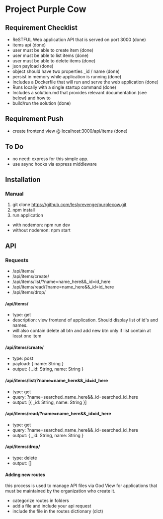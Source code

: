 # Project Purple Cow

## Requirement Checklist

- ReSTFUL Web application API that is served on port 3000 (done)
- items api (done)
- user must be able to create item (done)
- user must be able to list items (done)
- user must be able to delete items (done)
- json payload (done)
- object should have two properties \_id / name (done)
- persist in memory while application is running (done)
- Includes a Dockerfile that will run and serve the web application (done)
- Runs locally with a single startup command (done)
- Includes a solution.md that provides relevant documentation (see below) and how to
- build/run the solution (done)

## Requirement Push

- create frontend view @ localhost:3000/api/items (done)

## To Do

- no need: express for this simple app.
- use async hooks via express middleware

## Installation

### Manual

1. git clone https://github.com/leslyrevenge/purplecow.git
2. npm install
3. run application

- with nodemon: npm run dev
- without nodemon: npm start

## API

### Requests

- /api/items/
- /api/items/create/
- /api/items/list/?name=name_here&&\_id=id_here
- /api/items/read/?name=name_here&&\_id=id_here
- /api/items/drop/

#### /api/items/

- type: get
- description: view frontend of application. Should display list of id's and names.
- will also contain delete all btn and add new btn only if list contain at least one item

#### /api/items/create/

- type: post
- payload: { name: String }
- output: { \_id: String, name: String }

#### /api/items/list/?name=name_here&&\_id=id_here

- type: get
- query: ?name=searched_name_here&&\_id=searched_id_here
- output: [{ \_id: String, name: String }]

#### /api/items/read/?name=name_here&&\_id=id_here

- type: get
- query: ?name=searched_name_here&&\_id=searched_id_here
- output: { \_id: String, name: String }

#### /api/items/drop/

- type: delete
- output: []

#### Adding new routes

this process is used to manage API files via God View for applications that must be maintained by the organization who create it.

- categorize routes in folders
- add a file and include your api request
- include the file in the routes dictionary (dict)
